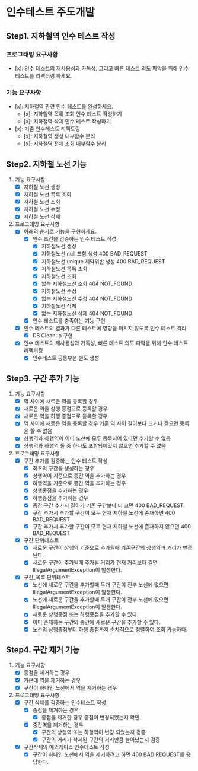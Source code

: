 # 인수테스트 주도개발

## Step1. 지하철역 인수 테스트 작성

### 프로그래밍 요구사항
- [x]: 인수 테스트의 재사용성과 가독성, 그리고 빠른 테스트 의도 파악을 위해 인수 테스트를 리팩터링 하세요.

### 기능 요구사항

- [x]: 지하철역 관련 인수 테스트를 완성하세요.
    - [x]: 지하철역 목록 조회 인수 테스트 작성하기
    - [x]: 지하철역 삭제 인수 테스트 작성하기
- [x]: 기존 인수테스트 리팩토링
    - [x]: 지하철역 생성 내부함수 분리
    - [x]: 지하철역 전체 조회 내부함수 분리

## Step2. 지하철 노선 기능

1. 기능 요구사항
    - [x] 지하철 노선 생성
    - [x] 지하철 노선 목록 조회
    - [x] 지하철 노선 조회
    - [x] 지하철 노선 수정
    - [x] 지하철 노선 삭제
2. 프로그래밍 요구사항
    - [x] 아래의 순서로 기능을 구현하세요.
         - [x] 인수 조건을 검증하는 인수 테스트 작성
           - [x] 지하철노선 생성
           - [x] 지하철노선 null 포함 생성 400 BAD_REQUEST
           - [x] 지하철노선 unique 제약위반 생성 400 BAD_REQUEST
           - [x] 지하철노선 목록 조회
           - [x] 지하철노선 조회
           - [x] 없는 지하철노선 조회 404 NOT_FOUND
           - [x] 지하철노선 수정
           - [x] 없는 지하철노선 수정 404 NOT_FOUND
           - [x] 지하철노선 삭제
           - [x] 없는 지하철노선 삭제 404 NOT_FOUND
         - [x] 인수 테스트를 충족하는 기능 구현
     - [x] 인수 테스트의 결과가 다른 테스트에 영향을 미치지 않도록 인수 테스트 격리
         - [x] DB Cleanup 구현
     - [x] 인수 테스트의 재사용성과 가독성, 빠른 테스트 의도 파악을 위해 인수 테스트 리팩터링
         - [x] 인수테스트 공통부분 별도 생성

## Step3. 구간 추가 기능

1. 기능 요구사항
     - [x] 역 사이에 새로운 역을 등록할 경우
     - [x] 새로운 역을 상행 종점으로 등록할 경우
     - [x] 새로운 역을 하행 종점으로 등록할 경우
     - [x] 역 사이에 새로운 역을 등록할 경우 기존 역 사이 길이보다 크거나 같으면 등록을 할 수 없음
     - [x] 상행역과 하행역이 이미 노선에 모두 등록되어 있다면 추가할 수 없음
     - [x] 상행역과 하행역 둘 중 하나도 포함되어있지 않으면 추가할 수 없음

2. 프로그래밍 요구사항
    - [x] 구간 추가를 검증하는 인수 테스트 작성
      - [x] 최초의 구간을 생성하는 경우
      - [x] 상행역이 기준으로 중간 역을 추가하는 경우
      - [x] 하행역을 기준으로 중간 역을 추가하는 경우
      - [x] 상행종점을 추가하는 경우
      - [x] 하행종점을 추가하는 경우
      - [x] 중간 구간 추가시 길이가 기존 구간보다 더 크면 400 BAD_REQUEST
      - [x] 구간 추가시 추가할 구간이 모두 현재 지하철 노선에 존재하면 400 BAD_REQUEST
      - [x] 구간 추가시 추가할 구간이 모두 현재 지하철 노선에 존재하지 않으면 400 BAD_REQUEST
    - [x] 구간 단위테스트
      - [x] 새로운 구간이 상행역 기준으로 추가될때 기존구간의 상행역과 거리가 변경된다.
      - [x] 새로운 구간이 추가될때 추가될 거리가 현재 거리보다 길면 IllegalArgumentException이 발생한다.
    - [x] 구간_목록 단위테스트
      - [x] 노선에 새로운 구간을 추가할때 두개 구간이 전부 노선에 없으면 IllegalArgumentException이 발생한다.
      - [x] 노선에 새로운 구간을 추가할때 두개 구간이 전부 노선에 있으면 IllegalArgumentException이 발생한다.
      - [x] 새로운 상행종점 또는 하행종점을 추가할 수 있다.
      - [x] 이미 존재하는 구간의 중간에 새로운 구간을 추가할 수 있다.
      - [x] 노선의 상행종점부터 하행 종점까지 순차적으로 정렬하여 조회 가능하다.

## Step4. 구간 제거 기능

1. 기능 요구사항
    - [x] 종점을 제거하는 경우
    - [x] 가운데 역을 제거하는 경우
    - [x] 구간이 하나인 노선에서 역을 제거하는 경우

2. 프로그래밍 요구사항
    - [x] 구간 삭제를 검증하는 인수테스트 작성
      - [x] 종점을 제거하는 경우
        - [x] 종점을 제거한 경우 종점이 변경되었는지 확인
      - [x] 중간역을 제거하는 경우
        - [x] 구간의 상행역 또는 하행역이 변경 되었는지 검증
        - [x] 구간의 거리가 삭제된 구간의 거리만큼 늘어났는지 검증
    - [x] 구간삭제의 예외케이스 인수테스트 작성
      - [x] 구간이 하나인 노선에서 역을 제거하려고 하면 400 BAD REQUEST를 응답한다. 
